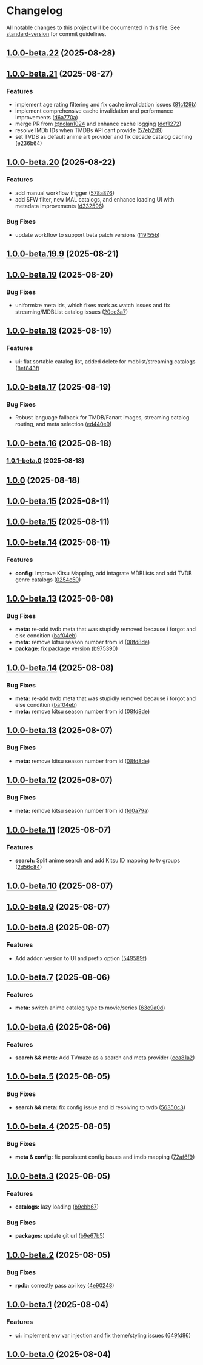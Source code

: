 # Changelog

All notable changes to this project will be documented in this file. See [standard-version](https://github.com/conventional-changelog/standard-version) for commit guidelines.

## [1.0.0-beta.22](https://github.com/cedya77/aiometadata/compare/v1.0.0-beta.21...v1.0.0-beta.22) (2025-08-28)

## [1.0.0-beta.21](https://github.com/cedya77/aiometadata/compare/v1.0.0-beta.20...v1.0.0-beta.21) (2025-08-27)


### Features

* implement age rating filtering and fix cache invalidation issues ([81c129b](https://github.com/cedya77/aiometadata/commit/81c129b73a4358eb792c1aeb346be290c4a9a119))
* implement comprehensive cache invalidation and performance improvements ([d6a770a](https://github.com/cedya77/aiometadata/commit/d6a770af90795f62007ff38214570c9bad65aaac))
* merge PR from [@nolan1024](https://github.com/nolan1024) and enhance cache logging ([ddf1272](https://github.com/cedya77/aiometadata/commit/ddf1272e9633457e307fe7de1c65d39e32bff971))
* resolve IMDb IDs when TMDBs API cant provide ([57eb2d9](https://github.com/cedya77/aiometadata/commit/57eb2d90453d7b48980eaa9e1ddce13aa4f2ef6c))
* set TVDB as default anime art provider and fix decade catalog caching ([e236b64](https://github.com/cedya77/aiometadata/commit/e236b64e30b251307d35c45083c35e441bee928c))

## [1.0.0-beta.20](https://github.com/cedya77/aiometadata/compare/v1.0.0-beta.19.9...v1.0.0-beta.20) (2025-08-22)


### Features

* add manual workflow trigger ([578a876](https://github.com/cedya77/aiometadata/commit/578a876a99fb2adacafde2cb1fc80c5afbe0bf71))
* add SFW filter, new MAL catalogs, and enhance loading UI with metadata improvements ([d332596](https://github.com/cedya77/aiometadata/commit/d33259638c5302a94fbb60e5e1fbba31c9947d48))


### Bug Fixes

* update workflow to support beta patch versions ([f19f55b](https://github.com/cedya77/aiometadata/commit/f19f55b945f83648a2a8cd0d90317550cbe5d1af))

## [1.0.0-beta.19.9](https://github.com/cedya77/aiometadata/compare/v1.0.0-beta.19...v1.0.0-beta.19.9) (2025-08-21)

## [1.0.0-beta.19](https://github.com/cedya77/aiometadata/compare/v1.0.0-beta.18...v1.0.0-beta.19) (2025-08-20)


### Bug Fixes

* uniformize meta ids, which fixes mark as watch issues and fix streaming/MDBList catalog issues ([20ee3a7](https://github.com/cedya77/aiometadata/commit/20ee3a72408985e24b038ea1a5b4c2cb2f1bf2b4))

## [1.0.0-beta.18](https://github.com/cedya77/aiometadata/compare/v1.0.0-beta.17...v1.0.0-beta.18) (2025-08-19)


### Features

* **ui:** flat sortable catalog list, added  delete for mdblist/streaming catalogs ([8ef843f](https://github.com/cedya77/aiometadata/commit/8ef843f93f7935ba87a2014d2b663c27b79d085d))

## [1.0.0-beta.17](https://github.com/cedya77/aiometadata/compare/v1.0.0-beta.15...v1.0.0-beta.17) (2025-08-19)


### Bug Fixes

* Robust language fallback for TMDB/Fanart images, streaming catalog routing, and meta selection ([ed440e9](https://github.com/cedya77/aiometadata/commit/ed440e9375adb453ce4f8f9bd5e9d22e067e0aa1))

## [1.0.0-beta.16](https://github.com/cedya77/aiometadata/compare/v1.0.0-beta.15...v1.0.0-beta.16) (2025-08-18)

### [1.0.1-beta.0](https://github.com/cedya77/aiometadata/compare/v1.0.0-beta.15...v1.0.1-beta.0) (2025-08-18)

## [1.0.0](https://github.com/cedya77/aiometadata/compare/v1.0.0-beta.15...v1.0.0) (2025-08-18)

## [1.0.0-beta.15](https://github.com/cedya77/aiometadata/compare/v1.0.0-beta.14...v1.0.0-beta.15) (2025-08-11)

## [1.0.0-beta.15](https://github.com/cedya77/aiometadata/compare/v1.0.0-beta.14...v1.0.0-beta.15) (2025-08-11)

## [1.0.0-beta.14](https://github.com/cedya77/aiometadata/compare/v1.0.0-beta.13...v1.0.0-beta.14) (2025-08-11)


### Features

* **config:** Improve Kitsu Mapping, add intagrate MDBLists  and add TVDB genre catalogs ([0254c50](https://github.com/cedya77/aiometadata/commit/0254c50797e4cc3773d7bd68caacff0776ba7e12))

## [1.0.0-beta.13](https://github.com/cedya77/aiometadata/compare/v1.0.0-beta.12...v1.0.0-beta.13) (2025-08-08)


### Bug Fixes

* **meta:** re-add tvdb meta that was stupidly removed because i forgot and else condition ([baf04eb](https://github.com/cedya77/aiometadata/commit/baf04eb7751eb64b80e851c0a9b083b4e710d104))
* **meta:** remove kitsu season number from id ([08fd8de](https://github.com/cedya77/aiometadata/commit/08fd8de25a89584445eb172a0075baf26fada4e6))
* **package:** fix package version ([b975390](https://github.com/cedya77/aiometadata/commit/b975390c8dffa48e79f49b72fe1093761e56b068))

## [1.0.0-beta.14](https://github.com/cedya77/aiometadata/compare/v1.0.0-beta.12...v1.0.0-beta.14) (2025-08-08)


### Bug Fixes

* **meta:** re-add tvdb meta that was stupidly removed because i forgot and else condition ([baf04eb](https://github.com/cedya77/aiometadata/commit/baf04eb7751eb64b80e851c0a9b083b4e710d104))
* **meta:** remove kitsu season number from id ([08fd8de](https://github.com/cedya77/aiometadata/commit/08fd8de25a89584445eb172a0075baf26fada4e6))

## [1.0.0-beta.13](https://github.com/cedya77/aiometadata/compare/v1.0.0-beta.12...v1.0.0-beta.13) (2025-08-07)


### Bug Fixes

* **meta:** remove kitsu season number from id ([08fd8de](https://github.com/cedya77/aiometadata/commit/08fd8de25a89584445eb172a0075baf26fada4e6))

## [1.0.0-beta.12](https://github.com/cedya77/aiometadata/compare/v1.0.0-beta.11...v1.0.0-beta.12) (2025-08-07)


### Bug Fixes

* **meta:** remove kitsu season number from id ([fd0a79a](https://github.com/cedya77/aiometadata/commit/fd0a79a611feaa141d99b59d6b231ce30b3b2ae3))

## [1.0.0-beta.11](https://github.com/cedya77/aiometadata/compare/v1.0.0-beta.10...v1.0.0-beta.11) (2025-08-07)


### Features

* **search:** Split anime search and add Kitsu ID mapping to tv groups ([2d56c84](https://github.com/cedya77/aiometadata/commit/2d56c847d5ec3d812651efdb8cec6f684c24ad5d))

## [1.0.0-beta.10](https://github.com/cedya77/aiometadata/compare/v1.0.0-beta.9...v1.0.0-beta.10) (2025-08-07)

## [1.0.0-beta.9](https://github.com/cedya77/aiometadata/compare/v1.0.0-beta.8...v1.0.0-beta.9) (2025-08-07)

## [1.0.0-beta.8](https://github.com/cedya77/aiometadata/compare/v1.0.0-beta.7...v1.0.0-beta.8) (2025-08-07)


### Features

* Add addon version to UI and prefix option ([549589f](https://github.com/cedya77/aiometadata/commit/549589f3c7dde40d04a7fedf77d2f5e1a044ef22))

## [1.0.0-beta.7](https://github.com/cedya77/aiometadata/compare/v1.0.0-beta.6...v1.0.0-beta.7) (2025-08-06)


### Features

* **meta:** switch anime catalog type to movie/series ([63e9a0d](https://github.com/cedya77/aiometadata/commit/63e9a0dffd3d955951b71626ae5e44a1e9fdf0d7))

## [1.0.0-beta.6](https://github.com/cedya77/aiometadata/compare/v1.0.0-beta.5...v1.0.0-beta.6) (2025-08-06)


### Features

* **search && meta:** Add TVmaze as a search and meta provider ([cea81a2](https://github.com/cedya77/aiometadata/commit/cea81a2b9391e76d52ea1c1f74cf5cdc7792aa22))

## [1.0.0-beta.5](https://github.com/cedya77/aiometadata/compare/v1.0.0-beta.4...v1.0.0-beta.5) (2025-08-05)


### Bug Fixes

* **search && meta:** fix config issue and id resolving to tvdb ([56350c3](https://github.com/cedya77/aiometadata/commit/56350c38d094f6a7428047c43c9ba3e6a8a190a2))

## [1.0.0-beta.4](https://github.com/cedya77/aiometadata/compare/v1.0.0-beta.3...v1.0.0-beta.4) (2025-08-05)


### Bug Fixes

* **meta & config:** fix persistent config issues and imdb mapping ([72af6f9](https://github.com/cedya77/aiometadata/commit/72af6f9c77e7e5c212072f519da325146561363b))

## [1.0.0-beta.3](https://github.com/cedya77/aiometadata/compare/v1.0.0-beta.2...v1.0.0-beta.3) (2025-08-05)


### Features

* **catalogs:** lazy loading ([b9cbb67](https://github.com/cedya77/aiometadata/commit/b9cbb67085f188246742eb261828ba1b13376a1f))


### Bug Fixes

* **packages:** update git url ([b9e67b5](https://github.com/cedya77/aiometadata/commit/b9e67b5f42bfb96d4a09f03272bdafa969bf1c21))

## [1.0.0-beta.2](https://github.com/mrcanelas/tmdb-addon/compare/v1.0.0-beta.1...v1.0.0-beta.2) (2025-08-05)


### Bug Fixes

* **rpdb:** correctly pass api key ([4e90248](https://github.com/mrcanelas/tmdb-addon/commit/4e90248bcfda30d41f36c547381e96ed57184209))

## [1.0.0-beta.1](https://github.com/mrcanelas/tmdb-addon/compare/v1.0.0-beta.0...v1.0.0-beta.1) (2025-08-04)


### Features

* **ui:** implement env var injection and fix theme/styling issues ([649fd86](https://github.com/mrcanelas/tmdb-addon/commit/649fd86f7fe4a074bba5720c780dd1cb88368a64))

## [1.0.0-beta.0](https://github.com/mrcanelas/tmdb-addon/compare/v5.0.1-dev.0...v1.0.0-beta.0) (2025-08-04)

